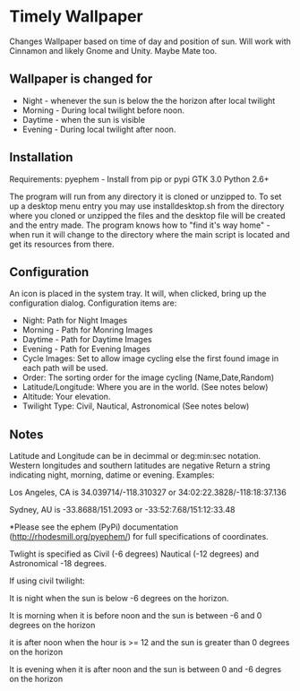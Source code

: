 # Timely Wallpaper

Changes Wallpaper based on time of day and position of sun. Will work with Cinnamon and likely
Gnome and Unity. Maybe Mate too. 

## Wallpaper is changed for

* Night - whenever the sun is below the the horizon after local twilight
* Morning - During local twilight before noon. 
* Daytime - when the sun is visible
* Evening - During local twilight after noon. 

## Installation

Requirements:
    pyephem - Install from pip or pypi 
    GTK 3.0
    Python 2.6+
    
The program will run from any directory it is cloned or unzipped to. To set up a desktop menu entry you may use installdesktop.sh from the directory where you cloned or unzipped the files and the desktop file will be created and the entry made. The program knows how to "find it's way home" - when run it will change to the directory where the main script is located and get its resources from there.

## Configuration
An icon is placed in the system tray. It will, when clicked, bring up the configuration dialog. Configuration items are: 

* Night:    Path for Night Images
* Morning - Path for Monring Images
* Daytime - Path for Daytime Images
* Evening - Path for Evening Images
* Cycle Images: Set to allow image cycling else the first found image in each path will be used.
* Order: The sorting order for the image cycling (Name,Date,Random)
* Latitude/Longitude: Where you are in the world. (See notes below)
* Altitude: Your elevation. 
* Twilight Type: Civil, Nautical, Astronomical (See notes below)

## Notes
Latitude and Longitude can be in decimmal or deg:min:sec notation. 
Western longitudes and southern latitudes are negative
Return a string indicating night, morning, datime or evening. 
Examples:

Los Angeles, CA is 34.039714/-118.310327 or 34:02:22.3828/-118:18:37.136

Sydney, AU is -33.8688/151.2093 or -33:52:7.68/151:12:33.48

*Please see the ephem (PyPi) documentation (http://rhodesmill.org/pyephem/) for full
specifications of coordinates. 

Twlight is specified as Civil (-6 degrees) Nautical (-12 degrees) 
and Astronomical -18 degrees.

If using civil twilight:

It is night when the sun is below -6 degrees on the horizon.

It is morning when it is before noon and the sun is between -6 and 0 degrees on the horizon

it is after noon when the hour is >= 12 and the sun is greater than 0 degrees on the horizon

It is evening when it is after noon and the sun is between 0 and -6 degres on the horizon

